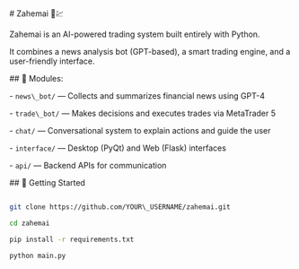 \# Zahemai 🧠💹



Zahemai is an AI-powered trading system built entirely with Python.  

It combines a news analysis bot (GPT-based), a smart trading engine, and a user-friendly interface.



\## 🧩 Modules:



\- `news\_bot/` — Collects and summarizes financial news using GPT-4

\- `trade\_bot/` — Makes decisions and executes trades via MetaTrader 5

\- `chat/` — Conversational system to explain actions and guide the user

\- `interface/` — Desktop (PyQt) and Web (Flask) interfaces

\- `api/` — Backend APIs for communication



\## 🚀 Getting Started



```bash

git clone https://github.com/YOUR\_USERNAME/zahemai.git

cd zahemai

pip install -r requirements.txt

python main.py



